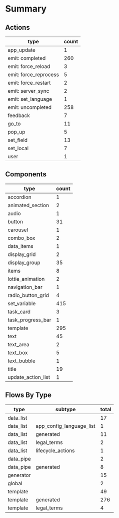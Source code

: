 # Summary

## Actions
| type | count |
| --- | --- |
| app_update | 1 |
| emit: completed | 260 |
| emit: force_reload | 3 |
| emit: force_reprocess | 5 |
| emit: force_restart | 2 |
| emit: server_sync | 2 |
| emit: set_language | 1 |
| emit: uncompleted | 258 |
| feedback | 7 |
| go_to | 11 |
| pop_up | 5 |
| set_field | 13 |
| set_local | 7 |
| user | 1 |

## Components
| type | count |
| --- | --- |
| accordion | 1 |
| animated_section | 2 |
| audio | 1 |
| button | 31 |
| carousel | 1 |
| combo_box | 2 |
| data_items | 1 |
| display_grid | 2 |
| display_group | 35 |
| items | 8 |
| lottie_animation | 2 |
| navigation_bar | 1 |
| radio_button_grid | 4 |
| set_variable | 415 |
| task_card | 3 |
| task_progress_bar | 1 |
| template | 295 |
| text | 45 |
| text_area | 2 |
| text_box | 5 |
| text_bubble | 1 |
| title | 19 |
| update_action_list | 1 |

## Flows By Type
| type | subtype | total |
| --- | --- | --- |
| data_list |  | 17 |
| data_list | app_config_language_list | 1 |
| data_list | generated | 11 |
| data_list | legal_terms | 2 |
| data_list | lifecycle_actions | 1 |
| data_pipe |  | 2 |
| data_pipe | generated | 8 |
| generator |  | 15 |
| global |  | 2 |
| template |  | 49 |
| template | generated | 276 |
| template | legal_terms | 4 |